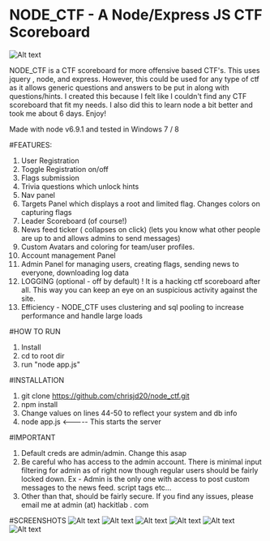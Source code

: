 # NODE_CTF - A Node/Express JS CTF Scoreboard
![Alt text](https://github.com/chrisjd20/node_ctf/blob/master/optional/new.gif?raw=true "ScreenShot")</br>

NODE_CTF is a CTF scoreboard for more offensive based CTF's. This uses jquery , node, and express. However, this could be used for any type of ctf as it allows generic questions and answers to be put in along with questions/hints. I created this because I felt like I couldn't find any CTF scoreboard that fit my needs. I also did this to learn node a bit better and took me about 6 days. Enjoy!

Made with node v6.9.1 and tested in Windows 7 / 8</br>

#FEATURES:
1. User Registration</br>
2. Toggle Registration on/off</br>
2. Flags submission</br>
3. Trivia questions which unlock hints</br>
4. Nav panel</br>
5. Targets Panel which displays a root and limited flag. Changes colors on capturing flags</br>
6. Leader Scoreboard (of course!)</br>
7. News feed ticker ( collapses on click)  (lets you know what other people are up to and allows admins to send messages)</br>
8. Custom Avatars and coloring for team/user profiles.</br>
9. Account management Panel</br>
10. Admin Panel for managing users, creating flags, sending news to everyone, downloading log data</br>
11. LOGGING (optional - off by default) ! It is a hacking ctf scoreboard after all. This way you can keep an eye on an suspicious activity against the site.</br>
12. Efficiency - NODE_CTF uses clustering and sql pooling to increase performance and handle large loads

#HOW TO RUN
1. Install</br>
2. cd to root dir</br>
3. run "node app.js"</br>

#INSTALLATION
1. git clone https://github.com/chrisjd20/node_ctf.git</br>
2. npm install</br>
3. Change values on lines 44-50 to reflect your system and db info</br>
4. node app.js    <----- This starts the server</br>


#IMPORTANT
1. Default creds are admin/admin. Change this asap
2. Be careful who has access to the admin account. There is minimal input filtering for admin as of right now though regular users should be fairly locked down. Ex - Admin is the only one with access to post custom messages to the news feed. script tags etc...
3. Other than that, should be fairly secure. If you find any issues, please email me at admin (at) hackitlab . com

#SCREENSHOTS
![Alt text](https://github.com/chrisjd20/node_ctf/blob/master/optional/node.PNG?raw=true "ScreenShot")
![Alt text](https://github.com/chrisjd20/node_ctf/blob/master/optional/admin.PNG?raw=true "ScreenShot")
![Alt text](https://github.com/chrisjd20/node_ctf/blob/master/optional/targets.PNG?raw=true "ScreenShot")
![Alt text](https://github.com/chrisjd20/node_ctf/blob/master/optional/home.PNG?raw=true "ScreenShot")
![Alt text](https://github.com/chrisjd20/node_ctf/blob/master/optional/score.PNG?raw=true "ScreenShot")
![Alt text](https://github.com/chrisjd20/node_ctf/blob/master/optional/register.PNG?raw=true "ScreenShot")

